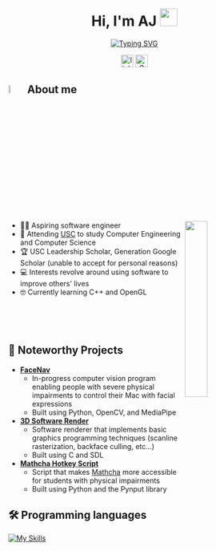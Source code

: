 <h1 align="center">Hi, I'm AJ <img src="https://media.giphy.com/media/hvRJCLFzcasrR4ia7z/giphy.gif" width="35"></h1>
<p align="center">
  <a href="https://git.io/typing-svg"><img src="https://readme-typing-svg.demolab.com?font=Fira+Code&duration=4000&pause=1000&center=true&width=435&lines=Aspiring+Software+Engineer;USC+CompE+and+CS+Student;Love+for+Low+Level+Programming" alt="Typing SVG" /></a>
</p>

<div align="center">
  <a href="https://www.linkedin.com/in/aug-johnson"><img img src="https://custom-icon-badges.demolab.com/badge/LinkedIn-0A66C2?logo=linkedin-white&logoColor=fff" height="25" alt="linkedin"/></a>  <a href="mailto:augustjohnson.py@gmail.com"><img img src="https://img.shields.io/badge/Gmail-D14836?logo=gmail&logoColor=white" height = 25 alt="Gmail"/></a>
</div>

## <img src = "https://i.pinimg.com/originals/3f/7e/4e/3f7e4eff7c96e9fe4b8b4b1ff3f7bdb5.gif" width = 6.5%> About me

<img align="right" src="https://github.com/7oSkaaa/7oSkaaa/blob/main/Images/Right_Side.gif?raw=true" width=30%>

- 👨‍💻 Aspiring software engineer  
- :school: Attending [USC](https://viterbischool.usc.edu/) to study Computer Engineering and Computer Science
- :trophy: USC Leadership Scholar, Generation Google Scholar (unable to accept for personal reasons)
- :computer: Interests revolve around using software to improve others' lives
- 🤓 Currently learning C++ and OpenGL

<br>
<br>
<br>

## 🥇 Noteworthy Projects

- **[FaceNav](https://github.com/Ajohnson-py/FaceNav)**
  - In-progress computer vision program enabling people with severe physical impairments to control their Mac with facial expressions
  - Built using Python, OpenCV, and MediaPipe
- **[3D Software Render](https://github.com/Ajohnson-py/3D-Software-Renderer/tree/main)**
  - Software renderer that implements basic graphics programming techniques (scanline rasterization, backface culling, etc...)
  - Built using C and SDL
- **[Mathcha Hotkey Script](https://github.com/Ajohnson-py/Mathcha-Keyboard-Shortcuts)**
  - Script that makes [Mathcha](https://www.mathcha.io/) more accessible for students with physical impairments
  - Built using Python and the Pynput library

## 🛠️ Programming languages
[![My Skills](https://skillicons.dev/icons?i=cpp,python,c,java&perline=4)](https://skillicons.dev)
